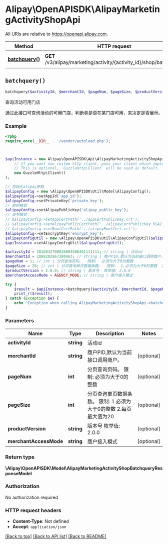 # Alipay\OpenAPISDK\AlipayMarketingActivityShopApi

All URIs are relative to https://openapi.alipay.com.

Method | HTTP request | Description
------------- | ------------- | -------------
[**batchquery()**](AlipayMarketingActivityShopApi.md#batchquery) | **GET** /v3/alipay/marketing/activity/{activity_id}/shop/batchquery | 查询活动可用门店


## `batchquery()`

```php
batchquery($activityId, $merchantId, $pageNum, $pageSize, $productVersion, $merchantAccessMode): \Alipay\OpenAPISDK\Model\AlipayMarketingActivityShopBatchqueryResponseModel
```

查询活动可用门店

通过此接口可查询活动的可用门店，判断券是否在某门店可用，来决定是否展示。

### Example

```php
<?php
require_once(__DIR__ . '/vendor/autoload.php');



$apiInstance = new Alipay\OpenAPISDK\Api\AlipayMarketingActivityShopApi(
    // If you want use custom http client, pass your client which implements `GuzzleHttp\ClientInterface`.
    // This is optional, `GuzzleHttp\Client` will be used as default.
    new GuzzleHttp\Client()
);

// 初始化alipay参数
$alipayConfig = new \Alipay\OpenAPISDK\Util\Model\AlipayConfig();
$alipayConfig->setAppId('app_id');
$alipayConfig->setPrivateKey('private_key');
// 密钥模式
$alipayConfig->setAlipayPublicKey('alipay_public_key');
// 证书模式
// $alipayConfig->setAppCertPath('../appCertPublicKey.crt');
// $alipayConfig->setAlipayPublicCertPath('../alipayCertPublicKey_RSA2.crt');
// $alipayConfig->setRootCertPath('../alipayRootCert.crt');
$alipayConfig->setEncryptKey('encrypt_key');
$alipayConfigUtil = new \Alipay\OpenAPISDK\Util\AlipayConfigUtil($alipayConfig);
$apiInstance->setAlipayConfigUtil($alipayConfigUtil);

$activityId = 2016042700826004508401111111; // string | 活动id
$merchantId = 2088202967380463; // string | 商户PID,默认为当前接口调用商户。
$pageNum = 1; // int | 分页查询页码。  限制:  必须为大于0的整数
$pageSize = 20; // int | 分页查询单页数据条数。  限制:  1.必须为大于0的整数  2.每页最大值为20
$productVersion = 2.0.0; // string | 版本号  枚举值: 2.0.0
$merchantAccessMode = AGENCY_MODE; // string | 商户接入模式

try {
    $result = $apiInstance->batchquery($activityId, $merchantId, $pageNum, $pageSize, $productVersion, $merchantAccessMode);
    print_r($result);
} catch (Exception $e) {
    echo 'Exception when calling AlipayMarketingActivityShopApi->batchquery: ', $e->getMessage(), PHP_EOL;
}
```

### Parameters

Name | Type | Description  | Notes
------------- | ------------- | ------------- | -------------
 **activityId** | **string**| 活动id |
 **merchantId** | **string**| 商户PID,默认为当前接口调用商户。 | [optional]
 **pageNum** | **int**| 分页查询页码。  限制:  必须为大于0的整数 | [optional]
 **pageSize** | **int**| 分页查询单页数据条数。  限制:  1.必须为大于0的整数  2.每页最大值为20 | [optional]
 **productVersion** | **string**| 版本号  枚举值: 2.0.0 | [optional]
 **merchantAccessMode** | **string**| 商户接入模式 | [optional]

### Return type

**\Alipay\OpenAPISDK\Model\AlipayMarketingActivityShopBatchqueryResponseModel**

### Authorization

No authorization required

### HTTP request headers

- **Content-Type**: Not defined
- **Accept**: `application/json`

[[Back to top]](#) [[Back to API list]](../../README.md#api-endpoints)
[[Back to README]](../../README.md)
